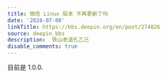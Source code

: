 ```yaml
---
title: 微信 Linux 版本 不再更新了吗
date: '2024-07-08'
linkTitle: https://bbs.deepin.org/en/post/274826
source: deepin_bbs
description:  铁山老道孔乙己 
disable_comments: true
---
```

目前是 1.0.0.
